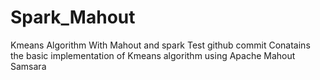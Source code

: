 # Spark_Mahout
Kmeans Algorithm With Mahout and spark
Test github commit
Conatains the basic implementation of Kmeans algorithm using Apache Mahout Samsara
